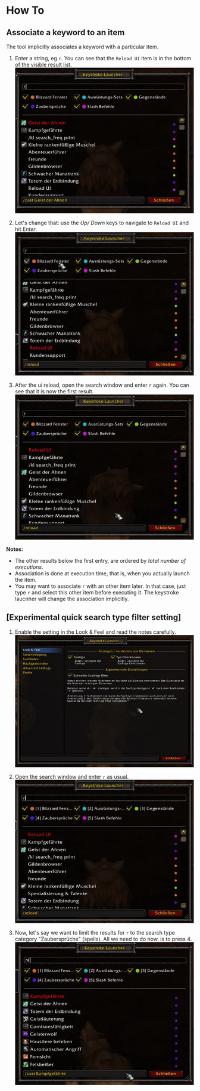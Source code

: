 # How To

## <a name="assoc"></a>Associate a keyword to an item

The tool implicitly associates a keyword with a particular item.

1. Enter a string, eg `r`. You can see that the `Reload UI` item is in the bottom of the visible result list.
    ![assoc_2](../images/assoc_2.jpg)

2. Let's change that: use the *Up/ Down* keys to navigate to `Reload UI` and hit *Enter*.
    ![assoc_3](../images/assoc_3.jpg)

3. After the ui reload, open the search window and enter `r` again. You can see that it is now the first result.
    ![assoc_4](../images/assoc_4.jpg)

**Notes:**

* The other results below the first entry, are ordered by *total number of executions*.
* Association is done at execution time, that is, when you actually launch the item.
* You may want to associate `r` with an other item later. In that case, just type `r` and select this other item before executing it. The keystroke laucnher will change the association implicitly.

## [Experimental quick search type filter setting]

1. Enable the setting in the Look & Feel and read the notes carefully.
    ![assoc_2](../images/quick_1.jpg)

2. Open the search window and enter `r` as usual.
    ![assoc_2](../images/quick_2.jpg)

3. Now, let's say we want to limit the results for `r` to the search type category "Zaubersprüche" (spells). All we need to do now, is to press 4.
    ![assoc_3](../images/quick_3.jpg)